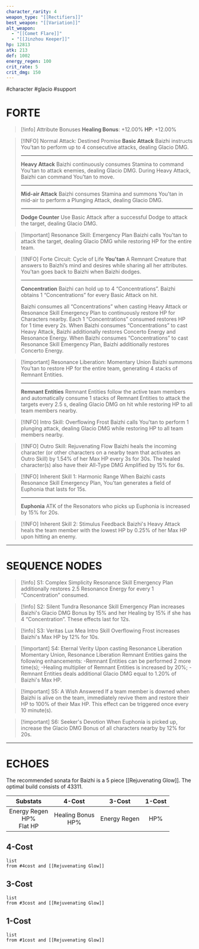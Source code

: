 ```yaml
---
character_rarity: 4
weapon_type: "[[Rectifiers]]"
best_weapon: "[[Variation]]"
alt_weapon:
  - "[[Comet Flare]]"
  - "[[Jinzhou Keeper]]"
hp: 12813
atk: 213
def: 1002
energy_regen: 100
crit_rate: 5
crit_dmg: 150
---
```

#character #glacio #support 
# FORTE
> [!info] Attribute Bonuses
> **Healing Bonus**: +12.00%
> **HP**: +12.00%

> [!INFO] Normal Attack: Destined Promise
> **Basic Attack**
> Baizhi instructs You'tan to perform up to 4 consecutive attacks, dealing Glacio DMG.
> 
> ---
> **Heavy Attack**
> Baizhi continuously consumes Stamina to command You'tan to attack enemies, dealing Glacio DMG. During Heavy Attack, Baizhi can command You'tan to move.
> 
> ---
> **Mid-air Attack** 
> Baizhi consumes Stamina and summons You'tan in mid-air to perform a Plunging Attack, dealing Glacio DMG.
> 
> ---
> **Dodge Counter** 
> Use Basic Attack after a successful Dodge to attack the target, dealing Glacio DMG.

> [!important] Resonance Skill: Emergency Plan
> Baizhi calls You'tan to attack the target, dealing Glacio DMG while restoring HP for the entire team.

> [!INFO] Forte Circuit: Cycle of Life
> **You'tan**
> A Remnant Creature that answers to Baizhi’s mind and desires while sharing all her attributes. You’tan goes back to Baizhi when Baizhi dodges.
> 
> ---
> 
> **Concentration**
> Baizhi can hold up to 4 “Concentrations”. Baizhi obtains 1 “Concentrations” for every Basic Attack on hit.
> 
> Baizhi consumes all “Concentrations” when casting Heavy Attack or Resonance Skill Emergency Plan to continuously restore HP for Characters nearby. Each 1 “Concentrations” consumed restores HP for 1 time every 2s. When Baizhi consumes “Concentrations” to cast Heavy Attack, Baizhi additionally restores Concerto Energy and Resonance Energy. When Baizhi consumes “Concentrations” to cast Resonance Skill Emergency Plan, Baizhi additionally restores Concerto Energy.

> [!important] Resonance Liberation: Momentary Union
> Baizhi summons You'tan to restore HP for the entire team, generating 4 stacks of Remnant Entities.
> 
> ---
> **Remnant Entities**
> Remnant Entities follow the active team members and automatically consume 1 stacks of Remnant Entities to attack the targets every 2.5 s, dealing Glacio DMG on hit while restoring HP to all team members nearby.

> [!INFO] Intro Skill: Overflowing Frost
> Baizhi calls You'tan to perform 1 plunging attack, dealing Glacio DMG while restoring HP to all team members nearby.

> [!INFO] Outro Skill: Rejuvenating Flow
> Baizhi heals the incoming character (or other characters on a nearby team that activates an Outro Skill) by 1.54% of her Max HP every 3s for 30s. The healed character(s) also have their All-Type DMG Amplified by 15% for 6s.

> [!INFO] Inherent Skill 1: Harmonic Range
> When Baizhi casts Resonance Skill Emergency Plan, You'tan generates a field of Euphonia that lasts for 15s.
> 
> ---
> **Euphonia**
> ATK of the Resonators who picks up Euphonia is increased by 15% for 20s.

> [!INFO] Inherent Skill 2: Stimulus Feedback
> Baizhi's Heavy Attack heals the team member with the lowest HP by 0.25% of her Max HP upon hitting an enemy.

---
# SEQUENCE NODES

> [!info] S1: Complex Simplicity
> Resonance Skill Emergency Plan additionally restores 2.5 Resonance Energy for every 1 “Concentration” consumed.

> [!info] S2: Silent Tundra
> Resonance Skill Emergency Plan increases Baizhi's Glacio DMG Bonus by 15% and her Healing by 15% if she has 4 “Concentration”. These effects last for 12s.

> [!info] S3: Veritas Lux Mea
> Intro Skill Overflowing Frost increases Baizhi's Max HP by 12% for 10s.

> [!important] S4: Eternal Verity
> Upon casting Resonance Liberation Momentary Union, Resonance Liberation Remnant Entities gains the following enhancements: -Remnant Entities can be performed 2 more time(s); -Healing multiplier of Remnant Entities is increased by 20%; -Remnant Entities deals additional Glacio DMG equal to 1.20% of Baizhi's Max HP.

> [!important] S5: A Wish Answered
> If a team member is downed when Baizhi is alive on the team, immediately revive them and restore their HP to 100% of their Max HP. This effect can be triggered once every 10 minute(s).

> [!important] S6: Seeker's Devotion
> When Euphonia is picked up, increase the Glacio DMG Bonus of all characters nearby by 12% for 20s.

---
# ECHOES
The recommended sonata for Baizhi is a 5 piece [[Rejuvenating Glow]].
The optimal build consists of 43311.

|            Substats             |        4-Cost        |    3-Cost    | 1-Cost |
| :-----------------------------: | :------------------: | :----------: | :----: |
| Energy Regen <br>HP%<br>Flat HP | Healing Bonus<br>HP% | Energy Regen |  HP%   |
## 4-Cost
```dataview
list 
from #4cost and [[Rejuvenating Glow]]
```
## 3-Cost
```dataview
list
from #3cost and [[Rejuvenating Glow]]
```
## 1-Cost
```dataview
list
from #1cost and [[Rejuvenating Glow]]
```
